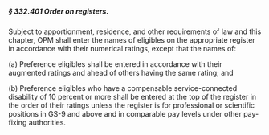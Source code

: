 ##### § 332.401 Order on registers. #####

Subject to apportionment, residence, and other requirements of law and this chapter, OPM shall enter the names of eligibles on the appropriate register in accordance with their numerical ratings, except that the names of:

(a) Preference eligibles shall be entered in accordance with their augmented ratings and ahead of others having the same rating; and

(b) Preference eligibles who have a compensable service-connected disability of 10 percent or more shall be entered at the top of the register in the order of their ratings unless the register is for professional or scientific positions in GS-9 and above and in comparable pay levels under other pay-fixing authorities.